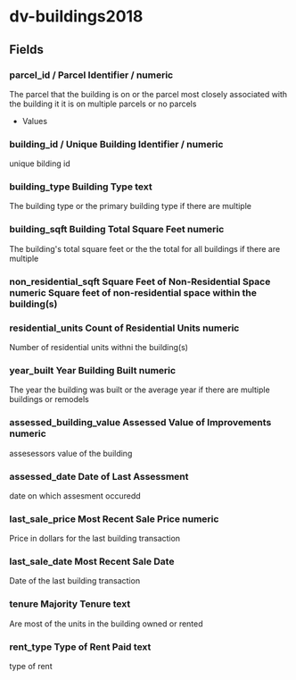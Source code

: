 # dv-buildings2018

## Fields
### parcel_id / Parcel Identifier	/ numeric	
The parcel that the building is on or the parcel most closely associated with the building it it is on multiple parcels or no parcels
* Values
### building_id	/ Unique Building Identifier / numeric	
unique bilding id
### building_type	Building Type	text	
The building type or the primary building type if there are multiple
### building_sqft	Building Total Square Feet	numeric	
The building's total square feet or the the total for all buildings if there are multiple
### non_residential_sqft	Square Feet of Non-Residential Space	numeric	Square feet of non-residential space within the building(s)
### residential_units	Count of Residential Units	numeric	
Number of residential units withni the building(s)
### year_built	Year Building Built	numeric	
The year the building was built or the average year if there are multiple buildings or remodels
### assessed_building_value	Assessed Value of Improvements	numeric	
assesessors value of the building 
### assessed_date	Date of Last Assessment		
date on which assesment occuredd
### last_sale_price	Most Recent Sale Price	numeric	
Price in dollars for the last building transaction
### last_sale_date	Most Recent Sale Date		
Date of the last building transaction
### tenure	Majority Tenure	text	
Are most of the units in the building owned or rented
### rent_type	Type of Rent Paid	text	
type of rent
